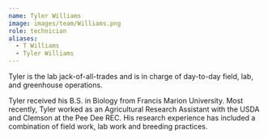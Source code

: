 ```yaml
---
name: Tyler Williams
image: images/team/Williams.png
role: technician
aliases:
  - T Williams
  - Tyler Williams
---
```

Tyler is the lab jack-of-all-trades and is in charge of day-to-day field, lab, and greenhouse operations.

Tyler received his B.S. in Biology from Francis Marion University. Most recently, Tyler worked as an Agricultural Research Assistant with the USDA and Clemson at the Pee Dee REC. His research experience has included a combination of field work, lab work and breeding practices.
